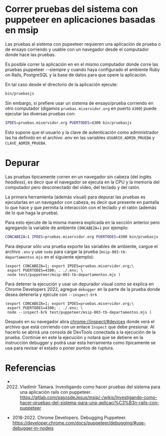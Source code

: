 
# Correr pruebas del sistema con puppeteer en aplicaciones basadas en msip

Las pruebas al sistema con pupeeteer requieren una aplicación de prueba o de
ensayo corriendo y usable con un navegador desde el computador donde hace
las pruebas.

Es posible correr la aplicación en en el mismo computador donde corre las
pruebas puppeteer --siempre y cuando haya configurado el ambiente Ruby 
on Rails, PostgreSQL y la base de datos para que opere la aplicación.

En tal caso desde el directorio de la aplicación ejecute:
```sh
bin/pruebasjs
```

Sin embargo, si prefiere usar un sistema de ensayo/prueba corriendo en otro
computador (digamos `pruebas.miservidor.org` en puerto `4300`) puede ejecutar 
las diversas pruebas con:

```sh
IPDES=pruebas.miservidor.org PUERTODES=4300 bin/pruebasjs
```

Esto supone que el usuario y la clave de autenticación como administrador
las ha definido en el archivo .env en las variables `USUARIO_ADMIN_PRUEBA` y
`CLAVE_ADMIN_PRUEBA`.


# Depurar

Las pruebas típicamente corren en un navegador sin cabeza (del inglés 
_headless_), es decir que el navegador se ejecuta en la CPU y la memoria 
del computador pero desconectado del vídeo, del teclado y del ratón.

La primera herramienta (además visual) para depurar las pruebas es ejecutarlas
en un navegador con cabeza, es decir que presente en pantalla lo que hace
y que permita la interacción con el teclado y el ratón (además de lo que
haga la prueba).

Para esto ejecute de la misma manera explicada en la sección anterior pero
agregando la variable de ambiente `CONCABEZA=1` por ejemplo:

```sh
CONCABEZA=1 IPDES=pruebas.miservidor.org PUERTODES=4300 bin/pruebasjs
```

Para depurar sólo una prueba exporte las variables de ambiente, cargue 
el archivo `.env` y use `node` para cargar la prueba
(`msip-003-tb-departamentos.mjs` en el siguiente ejemplo):

``` 
(export CONCABEZA=1; export IPDES=pruebas.miservidor.org;\
 export PUERTODES=4300; . ./.env; \
 node test/puppeteer/msip-003-tb-departamentos.mjs )
```

Para detener la ejecución y usar un depurador visual como se explica en
Chrome Developers 2022, agregue `debugger` en la parte de la prueba donde 
desea detenerla y ejecute con `--inspect-brk`

``` 
(export CONCABEZA=1; export IPDES=pruebas.miservidor.org;\
 export PUERTODES=4300; . ./.env; \
 node --inspect-brk test/puppeteer/msip-003-tb-departamentos.mjs )
```

Después en su navegador abra <chrome://inspect/#devices> donde
verá el archivo que está corriendo con un enlace `Inspect` que
debe presionar.  Al hacerlo se abrirá una consola de DevTools conectada
a la ejecución de la prueba. Continúe en este la ejecución y notará que
se detiene en la instrucción debugger y podrá usar esta herramienta
como típicamente se usa para revisar el estado o poner puntos de ruptura.

# Referencias

* 2022. Vladimir Támara. Investigando como hacer pruebas del sistema para una aplicación rails con puppeteer. <https://gitlab.com/pasosdeJesus/msip/-/wikis/Investigando-como-hacer-pruebas-del-sistema-para-una-aplicaci%C3%B3n-rails-con-puppeteer>

* 2018-2022. Chrome Developers. Debugging Puppeteer. <https://developer.chrome.com/docs/puppeteer/debugging/#use-debugger-in-nodejs>
